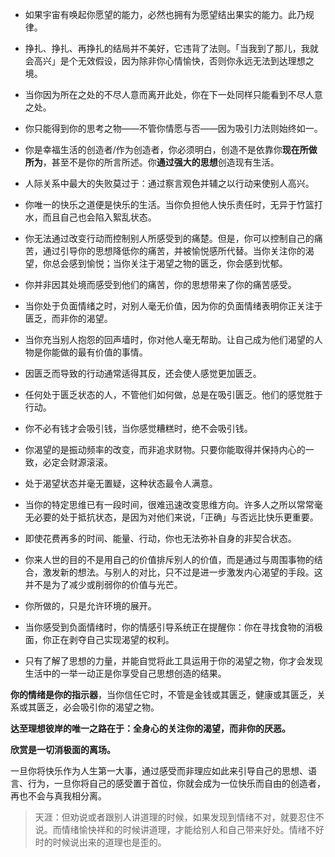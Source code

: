 

- 如果宇宙有唤起你愿望的能力，必然也拥有为愿望结出果实的能力。此乃规律。
- 挣扎、挣扎、再挣扎的结局并不美好，它违背了法则。「当我到了那儿，我就会高兴」是个无效假设，因为除非你心情愉快，否则你永远无法到达理想之境。
- 当你因为所在之处的不尽人意而离开此处，你在下一处同样只能看到不尽人意之处。
- 你只能得到你的思考之物——不管你情愿与否——因为吸引力法则始终如一。
- 你是幸福生活的创造者/作为创造者，你必须明白，创造不是依靠你**现在所做所为**，甚至不是你的所言所述。你**通过强大的思想**创造现有生活。



- 人际关系中最大的失败莫过于：通过察言观色并辅之以行动来使别人高兴。
- 你唯一的快乐之道便是快乐的生活。当你负担他人快乐责任时，无异于竹篮打水，而且自己也会陷入絮乱状态。
- 你无法通过改变行动而控制别人所感受到的痛楚。但是，你可以控制自己的痛苦，通过引导你的思想降低你的痛苦，并被愉悦感所代替。当你关注你的渴望，你总会感到愉悦；当你关注于渴望之物的匮乏，你会感到忧郁。
- 你并非因其处境而感受到他们的痛苦，你的思想带来了你的痛苦感受。
- 当你处于负面情绪之时，对别人毫无价值，因为你的负面情绪表明你正关注于匮乏，而非你的渴望。
- 当你充当别人抱怨的回声墙时，你对他人毫无帮助。让自己成为他们渴望的人物是你能做的最有价值的事情。



- 因匮乏而导致的行动通常适得其反，还会使人感觉更加匮乏。
- 任何处于匮乏状态的人，不管他们如何做，总是在吸引匮乏。他们的感觉胜于行动。
- 你不必有钱才会吸引钱，当你感觉糟糕时，绝不会吸引钱。
- 你渴望的是振动频率的改变，而非追求财物。只要你能取得并保持内心的一致，必定会财源滚滚。
- 处于渴望状态并毫无置疑，这种状态最令人满意。
- 当你的特定思维已有一段时间，很难迅速改变思维方向。许多人之所以常常毫无必要的处于抵抗状态，是因为对他们来说，「正确」与否远比快乐更重要。
- 即使花费再多的时间、能量、行动，你也无法弥补自身的非契合状态。
- 你来人世的目的不是用自己的价值排斥别人的价值，而是通过与周围事物的结合，激发新的想法。与别人的对比，只不过是进一步激发内心渴望的手段。这并不是为了减少或削弱你的价值与光芒。
- 你所做的，只是允许环境的展开。
- 当你感受到负面情绪时，你的情感引导系统正在提醒你：你在寻找食物的消极面，你正在剥夺自己实现渴望的权利。
- 只有了解了思想的力量，并能自觉将此工具运用于你的渴望之物，你才会发现生活中的一举一动正是你享受自己思想创造的结果。



**你的情绪是你的指示器**，当你信任它时，不管是金钱或其匮乏，健康或其匮乏，关系或其匮乏，必会吸引你的渴望之物。



**达至理想彼岸的唯一之路在于：全身心的关注你的渴望，而非你的厌恶。**



**欣赏是一切消极面的离场。**



一旦你将快乐作为人生第一大事，通过感受而非理应如此来引导自己的思想、语言、行为，一旦你将自己的感受置于首位，你就会成为一位快乐而自由的创造者，再也不会与真我相分离。



> 天涯：但劝说或者跟别人讲道理的时候，如果发现到情绪不对，就要忍住不说。而情绪愉快祥和的时候讲道理，才能给别人和自己带来好处。情绪不好时的时候说出来的道理也是歪的。